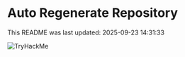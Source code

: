 # Auto Regenerate Repository

This README was last updated: 2025-09-23 14:31:33

 ![TryHackMe](https://tryhackme.com/badge/533634)